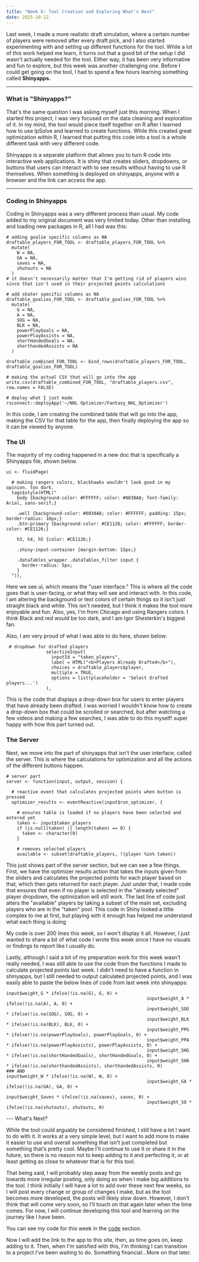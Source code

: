 ```yaml
---
title: "Week 6: Tool Creation and Exploring What's Next"
date: 2025-10-12
---
```


Last week, I made a more realistic draft simulation, where a certain number of players were removed after every draft pick, and I also started experimenting with and setting up different functions for the tool. While a lot of this work helped me learn, it turns out that a good bit of the setup I did wasn't actually needed for the tool. Either way, it has been very informative and fun to explore, but this week was another challenging one. Before I could get going on the tool, I had to spend a few hours learning something called **Shinyapps.**

---

### What is "Shinyapps?"
That's the same question I was asking myself just this morning. When I started this project, I was very focused on the data cleaning and exploration of it. In my mind, the tool would piece itself together on R after I learned how to use lpSolve and learned to create functions. While this created great optimization within R, I learned that putting this code into a tool is a whole different task with very different code.

Shinyapps is a separate platform that allows you to turn R code into interactive web applications. It is shiny that creates sliders, dropdowns, or buttons that users can interact with to see results without having to use R themselves. When something is deployed on shinyapps, anyone with a browser and the link can access the app. 

---

### Coding in Shinyapps
Coding in Shinyapps was a very different process than usual. My code added to my original document was very limited today. Other than installing and loading new packages in R, all I had was this:
```
# adding goalie specific columns as NA
draftable_players_FOR_TOOL <- draftable_players_FOR_TOOL %>%
  mutate(
    W = NA,
    GA = NA,
    saves = NA,
    shutouts = NA
  )
# it doesn't necessarily matter that I'm getting rid of players wins since that isn't used in their projected points calculations

# add skater specific columns as NA
draftable_goalies_FOR_TOOL <- draftable_goalies_FOR_TOOL %>%
  mutate(
    G = NA,
    A = NA,
    SOG = NA,
    BLK = NA,
    powerPlayGoals = NA,
    powerPlayAssists = NA,
    shortHandedGoals = NA,
    shorthandedAssists = NA
  )

draftable_combined_FOR_TOOL <- bind_rows(draftable_players_FOR_TOOL, draftable_goalies_FOR_TOOL)

# making the actual CSV that will go into the app
write.csv(draftable_combined_FOR_TOOL, "draftable_players.csv", row.names = FALSE)

# deploy what I just made
rsconnect::deployApp('~/NHL Optimizer/Fantasy_NHL_Optimizer')
```
In this code, I am creating the combined table that will go into the app, making the CSV for that table for the app, then finally deploying the app so it can be viewed by anyone. 

### The UI

The majority of my coding happened in a new doc that is specifically a Shinyapps file, shown below.

```
ui <- fluidPage(
  
  # making rangers colors, blackhawks wouldn't look good in my opinion. too dark.
  tags$style(HTML("
    body {background-color: #FFFFFF; color: #0038A8; font-family: Arial, sans-serif;}
    
    .well {background-color: #0038A8; color: #FFFFFF; padding: 15px; border-radius: 10px;}
    .btn-primary {background-color: #CE1126; color: #FFFFFF; border-color: #CE1126;}
    
    h3, h4, h5 {color: #CE1126;}
    
    .shiny-input-container {margin-bottom: 15px;}
    
    .dataTables_wrapper .dataTables_filter input {
      border-radius: 5px;
    }
  ")),
```

Here we see ui, which means the "user interface." This is where all the code goes that is user-facing, or what they will see and interact with. In this code, I am altering the background or text colors of certain things so it isn't just straight black and white. This isn't needed, but I think it makes the tool more enjoyable and fun. Also, yes, I'm from Chicago and using Rangers colors. I think Black and red would be too dark, and I am Igor Shesterkin's biggest fan.

Also, I am very proud of what I was able to do here, shown below:
```
 # dropdown for drafted players
               selectizeInput(
                 inputId = "taken_players",
                 label = HTML("<b>Players Already Drafted</b>"),
                 choices = draftable_players$player,
                 multiple = TRUE,
                 options = list(placeholder = 'Select drafted players...')
               ),
```
This is the code that displays a drop-down box for users to enter players that have already been drafted. I was worried I wouldn't know how to create a drop-down box that could be scrolled or searched, but after watching a few videos and making a few searches, I was able to do this myself! super happy with how this part turned out.

### The Server

Next, we move into the part of shinyapps that isn't the user interface, called the server. This is where the calculations for optimization and all the actions of the different buttons happen. 

```
# server part
server <- function(input, output, session) {
  
  # reactive event that calculates projected points when button is pressed
  optimizer_results <- eventReactive(input$run_optimizer, {
  
    # ensures table is loaded if no players have been selected and entered yet
    taken <- input$taken_players
    if (is.null(taken) || length(taken) == 0) {
      taken <- character(0)
    }
    
    # removes selected players
    available <- subset(draftable_players, !(player %in% taken))
```

This just shows part of the server section, but we can see a few things. First, we have the optimizer results action that takes the inputs given from the sliders and calculates the projected points for each player based on that, which then gets returned for each player. Just under that, I made code that ensures that even if no player is selected in the "already selected" player dropdown, the optimization will still work. The last line of code just alters the "available" players by taking a subset of the main set, excluding players who are in the "taken" pool. This code in Shiny looked a little complex to me at first, but playing with it enough has helped me understand what each thing is doing

My code is over 200 lines this week, so I won't display it all. However, I just wanted to share a bit of what code I wrote this week since I have no visuals or findings to report like I usually do.

Lastly, although I said a bit of my preparation work for this week wasn't really needed, I was still able to use the code from the functions I made to calculate projected points last week. I didn't need to have a function in shinyapps, but I still needed to output calculated projected points, and I was easily able to paste the below lines of code from last week into shinyapps:
```
input$weight_G * ifelse(!is.na(G), G, 0) +
                                                     input$weight_A * ifelse(!is.na(A), A, 0) +
                                                     input$weight_SOG * ifelse(!is.na(SOG), SOG, 0) +
                                                     input$weight_BLK * ifelse(!is.na(BLK), BLK, 0) +
                                                     input$weight_PPG * ifelse(!is.na(powerPlayGoals), powerPlayGoals, 0) +
                                                     input$weight_PPA * ifelse(!is.na(powerPlayAssists), powerPlayAssists, 0) +
                                                     input$weight_SHG * ifelse(!is.na(shortHandedGoals), shortHandedGoals, 0) +
                                                     input$weight_SHA * ifelse(!is.na(shorthandedAssists), shorthandedAssists, 0)
### AND
input$weight_W * ifelse(!is.na(W), W, 0) +
                                                     input$weight_GA * ifelse(!is.na(GA), GA, 0) +
                                                     input$weight_Saves * ifelse(!is.na(saves), saves, 0) +
                                                     input$weight_SO * ifelse(!is.na(shutouts), shutouts, 0)
```

--- What's Next?

While the tool could arguably be considered finished, I still have a lot I want to do with it. It works at a very simple level, but I want to add more to make it easier to use and overall something that isn't just completed but something that’s pretty cool. Maybe I'll continue to use it or share it in the future, so there is no reason not to keep adding to it and perfecting it, or at least getting as close to whatever that is for this tool. 

That being said, I will probably step away from the weekly posts and go towards more irregular posting, only doing so when I make big additions to the tool. I think initially I will have a lot to add over these next few weeks, so I will post every change or group of changes I make, but as the tool becomes more developed, the posts will likely slow down. However, I don't think that will come very soon, so I'll touch on that again later when the time comes. For now, I will continue developing this tool and learning on the journey like I have been.

You can see my code for this week in the [code](https://henrylange.github.io/fantasy-nhl-optimizer/code/) section.

Now I will add the link to the app to this site, then, as time goes on, keep adding to it. Then, when I'm satisfied with this, I'm thinking I can transition to a project I've been waiting to do. Something financial…More on that later.








